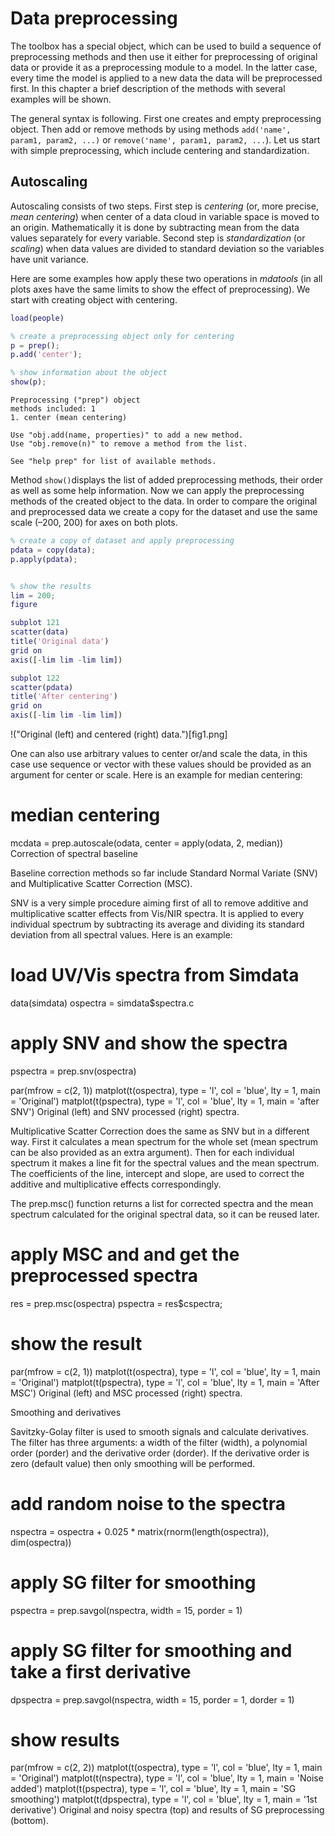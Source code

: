 # Data preprocessing

The toolbox has a special object, which can be used to build a sequence of preprocessing methods and then use it either for preprocessing of original data or provide it as a preprocessing module to a model. In the latter case, every time the model is applied to a new data the data will be preprocessed first. In this chapter a brief description of the methods with several examples will be shown.

The general syntax is following. First one creates and empty preprocessing object. Then add or remove methods by using methods `add('name', param1, param2, ...)` or `remove('name', param1, param2, ...`). Let us start with simple preprocessing, which include centering and standardization.

## Autoscaling

Autoscaling consists of two steps. First step is *centering* (or, more precise, *mean centering*) when center of a data cloud in variable space is moved to an origin. Mathematically it is done by subtracting mean from the data values separately for every variable. Second step is *standardization* (or *scaling*) when data values are divided to standard deviation so the variables have unit variance. 

Here are some examples how apply these two operations in *mdatools* (in all plots axes have the same limits to show the effect of preprocessing). We start with creating object with centering.

```matlab
load(people)

% create a preprocessing object only for centering
p = prep();
p.add('center');

% show information about the object
show(p);
```
```
Preprocessing ("prep") object
methods included: 1
1. center (mean centering)

Use "obj.add(name, properties)" to add a new method.
Use "obj.remove(n)" to remove a method from the list.

See "help prep" for list of available methods.
```
Method `show()`displays the list of added preprocessing methods, their order as well as some help information. Now we can apply the preprocessing methods of the created object to the data. In order to compare the original and preprocessed data we create a copy for the dataset and use the same scale (–200, 200) for axes on both plots.

```matlab
% create a copy of dataset and apply preprocessing
pdata = copy(data);
p.apply(pdata);


% show the results
lim = 200;
figure

subplot 121
scatter(data)
title('Original data')
grid on
axis([-lim lim -lim lim])

subplot 122
scatter(pdata)
title('After centering')
grid on
axis([-lim lim -lim lim])

```

!("Original (left) and centered (right) data.")[fig1.png]


One can also use arbitrary values to center or/and scale the data, in this case use sequence or vector with these values should be provided as an argument for center or scale. Here is an example for median centering:

# median centering
mcdata = prep.autoscale(odata, center = apply(odata, 2, median))
Correction of spectral baseline

Baseline correction methods so far include Standard Normal Variate (SNV) and Multiplicative Scatter Correction (MSC).

SNV is a very simple procedure aiming first of all to remove additive and multiplicative scatter effects from Vis/NIR spectra. It is applied to every individual spectrum by subtracting its average and dividing its standard deviation from all spectral values. Here is an example:

# load UV/Vis spectra from Simdata
data(simdata)
ospectra = simdata$spectra.c

# apply SNV and show the spectra
pspectra = prep.snv(ospectra)

par(mfrow = c(2, 1))
matplot(t(ospectra), type = 'l', col = 'blue', lty = 1, main = 'Original')
matplot(t(pspectra), type = 'l', col = 'blue', lty = 1, main = 'after SNV')
Original (left) and SNV processed (right) spectra.

Multiplicative Scatter Correction does the same as SNV but in a different way. First it calculates a mean spectrum for the whole set (mean spectrum can be also provided as an extra argument). Then for each individual spectrum it makes a line fit for the spectral values and the mean spectrum. The coefficients of the line, intercept and slope, are used to correct the additive and multiplicative effects correspondingly.

The prep.msc() function returns a list for corrected spectra and the mean spectrum calculated for the original spectral data, so it can be reused later.

# apply MSC and and get the preprocessed spectra
res = prep.msc(ospectra)
pspectra = res$cspectra;

# show the result
par(mfrow = c(2, 1))
matplot(t(ospectra), type = 'l', col = 'blue', lty = 1, main = 'Original')
matplot(t(pspectra), type = 'l', col = 'blue', lty = 1, main = 'After MSC')
Original (left) and MSC processed (right) spectra.

Smoothing and derivatives

Savitzky-Golay filter is used to smooth signals and calculate derivatives. The filter has three arguments: a width of the filter (width), a polynomial order (porder) and the derivative order (dorder). If the derivative order is zero (default value) then only smoothing will be performed.


# add random noise to the spectra
nspectra = ospectra + 0.025 * matrix(rnorm(length(ospectra)), dim(ospectra))

# apply SG filter for smoothing
pspectra = prep.savgol(nspectra, width = 15, porder = 1)

# apply SG filter for smoothing and take a first derivative
dpspectra = prep.savgol(nspectra, width = 15, porder = 1, dorder = 1)

# show results
par(mfrow = c(2, 2))
matplot(t(ospectra), type = 'l', col = 'blue', lty = 1, main = 'Original')
matplot(t(nspectra), type = 'l', col = 'blue', lty = 1, main = 'Noise added')
matplot(t(pspectra), type = 'l', col = 'blue', lty = 1, main = 'SG smoothing')
matplot(t(dpspectra), type = 'l', col = 'blue', lty = 1, main = '1st derivative')
Original and noisy spectra (top) and results of SG preprocessing (bottom).